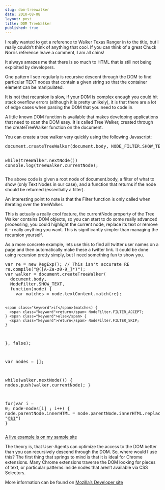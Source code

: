 ```yaml
---
slug: dom-treewalker
date: 2010-08-08
layout: post
title: DOM TreeWalker
published: true
---
```

<p>I really wanted to get a reference to Walker Texas Ranger in to the title, but I really couldn&rsquo;t think of anything that cool.  If you can think of a great Chuck Norris reference leave a comment, I am all chins!</p>

<p>It always amazes me that there is so much to HTML that is still not being exploited by developers.</p>

<p>One pattern I see regularly is recursive descent through the DOM to find particular TEXT nodes that contain a given string so that the container element can be manipulated.</p>

<p>It is not that recursion is slow, if your DOM is complex enough you could hit stack overflow errors (although it is pretty unlikely), it is that there are a lot of edge cases when parsing the DOM that you need to code in.</p>

<p>A little known DOM function is available that makes developing applications that need to scan the DOM easy.  It is called Tree Walker, created through the createTreeWalker function on the document.</p>

<p>You can create a tree walker very quickly using the following Javascript:</p>

<div class="CodeRay">
  <div class="code"><pre>document.createTreeWalker(document.body, NODE_FILTER.SHOW_TEXT, <span class="keyword">function</span>(node) { <span class="keyword">return</span> NodeFilter.FILTER_ACCEPT; }, <span class="predefined-constant">false</span>);

<span class="keyword">while</span>(treeWalker.nextNode()) console.log(treeWalker.currentNode);</pre></div>
</div>


<p>The above code is given a root node of document.body, a filter of what to show (only Text Nodes in our case), and a function that returns if the node should be returned (essentially a filter).</p>

<p>An interesting point to note is that the Filter function is only called when iterating over the treeWalker.</p>

<p>This is actually a really cool feature, the currentNode property of the Tree Walker contains DOM objects, so you can start to do some really advanced processing, you could highlight the current node, replace its text or remove it &ndash; really anything you want.  This is significantly simpler than managing the recursion yourself.</p>

<p>As a more concrete example, lets use this to find all twitter user names on a page and then automatically make these a twitter link. It could be done using recursion pretty simply, but I need something fun to show you.</p>

<div class="CodeRay">
  <div class="code"><pre><span class="keyword">var</span> re = <span class="keyword">new</span> RegExp(); <span class="comment">// This isn't accurate RE</span>
re.compile(<span class="string"><span class="delimiter">&quot;</span><span class="content">@([A-Za-z0-9_]*)</span><span class="delimiter">&quot;</span></span>);
<span class="keyword">var</span> walker = document.createTreeWalker(
  document.body,
  NodeFilter.SHOW_TEXT,
  <span class="keyword">function</span>(node) {
    <span class="keyword">var</span> matches = node.textContent.match(re);

    <span class="keyword">if</span>(matches) { 
      <span class="keyword">return</span> NodeFilter.FILTER_ACCEPT;
    } <span class="keyword">else</span> {
      <span class="keyword">return</span> NodeFilter.FILTER_SKIP;
    }
  },
  <span class="predefined-constant">false</span>);

<span class="keyword">var</span> nodes = [];

<span class="keyword">while</span>(walker.nextNode()) {
  nodes.push(walker.currentNode);
}

<span class="keyword">for</span>(<span class="keyword">var</span> i = <span class="integer">0</span>; node=nodes[i] ; i++) {
  node.parentNode.innerHTML = node.parentNode.innerHTML.replace(re, <span class="string"><span class="delimiter">&quot;</span><span class="content">@<a href="http://twitter.com/$1">$1</a></span><span class="delimiter">&quot;</span></span>) }</pre></div>
</div>


<p><a href="http://html5samples.appspot.com/treewalker.html">A live example is on my sample site</a></p>

<p>The theory is, that User-Agents can optimize the access to the DOM better than you can recursively descend through the DOM.  So, where would I use this?  The first thing that springs to mind is that it is ideal for Chrome extensions.  Many Chrome extensions traverse the DOM looking for pieces of text, or particular patterns inside nodes that aren&rsquo;t available via CSS Selectors.</p>

<p>More information can be found on <a href="https://developer.mozilla.org/en/DOM/document.createTreeWalker">Mozilla&rsquo;s Developer site</a></p>

